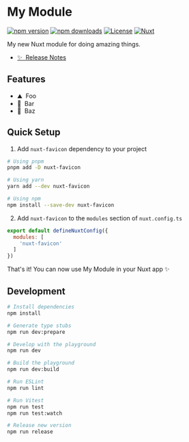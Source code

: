 <!--
Get your module up and running quickly.

Find and replace all on all files (CMD+SHIFT+F):
- Name: My Module
- Package name: nuxt-favicon
- Description: My new Nuxt module
-->

# My Module

[![npm version][npm-version-src]][npm-version-href]
[![npm downloads][npm-downloads-src]][npm-downloads-href]
[![License][license-src]][license-href]
[![Nuxt][nuxt-src]][nuxt-href]

My new Nuxt module for doing amazing things.

- [✨ &nbsp;Release Notes](/CHANGELOG.md)
<!-- - [🏀 Online playground](https://stackblitz.com/github/your-org/nuxt-favicon?file=playground%2Fapp.vue) -->
<!-- - [📖 &nbsp;Documentation](https://example.com) -->

## Features

<!-- Highlight some of the features your module provide here -->
- ⛰ &nbsp;Foo
- 🚠 &nbsp;Bar
- 🌲 &nbsp;Baz

## Quick Setup

1. Add `nuxt-favicon` dependency to your project

```bash
# Using pnpm
pnpm add -D nuxt-favicon

# Using yarn
yarn add --dev nuxt-favicon

# Using npm
npm install --save-dev nuxt-favicon
```

2. Add `nuxt-favicon` to the `modules` section of `nuxt.config.ts`

```js
export default defineNuxtConfig({
  modules: [
    'nuxt-favicon'
  ]
})
```

That's it! You can now use My Module in your Nuxt app ✨

## Development

```bash
# Install dependencies
npm install

# Generate type stubs
npm run dev:prepare

# Develop with the playground
npm run dev

# Build the playground
npm run dev:build

# Run ESLint
npm run lint

# Run Vitest
npm run test
npm run test:watch

# Release new version
npm run release
```

<!-- Badges -->
[npm-version-src]: https://img.shields.io/npm/v/nuxt-favicon/latest.svg?style=flat&colorA=18181B&colorB=28CF8D
[npm-version-href]: https://npmjs.com/package/nuxt-favicon

[npm-downloads-src]: https://img.shields.io/npm/dm/nuxt-favicon.svg?style=flat&colorA=18181B&colorB=28CF8D
[npm-downloads-href]: https://npmjs.com/package/nuxt-favicon

[license-src]: https://img.shields.io/npm/l/nuxt-favicon.svg?style=flat&colorA=18181B&colorB=28CF8D
[license-href]: https://npmjs.com/package/nuxt-favicon

[nuxt-src]: https://img.shields.io/badge/Nuxt-18181B?logo=nuxt.js
[nuxt-href]: https://nuxt.com
